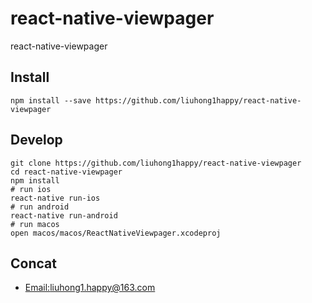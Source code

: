 # react-native-viewpager

react-native-viewpager

## Install

    npm install --save https://github.com/liuhong1happy/react-native-viewpager

## Develop

    git clone https://github.com/liuhong1happy/react-native-viewpager
    cd react-native-viewpager
    npm install
    # run ios
    react-native run-ios
    # run android
    react-native run-android
    # run macos
    open macos/macos/ReactNativeViewpager.xcodeproj
 
 ## Concat
 
 - [Email:liuhong1.happy@163.com](mailto:liuhong1.happy@163.com)
 
